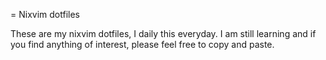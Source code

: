 = Nixvim dotfiles

These are my nixvim dotfiles, I daily this everyday. I am still learning and if you find anything
of interest, please feel free to copy and paste.
